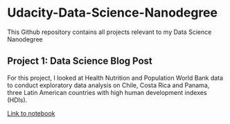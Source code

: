 # Udacity-Data-Science-Nanodegree

This Github repository contains all projects relevant to my Data Science Nanodegree

## Project 1: Data Science Blog Post

For this project, I looked at Health Nutrition and Population World Bank data to conduct exploratory data analysis on Chile, Costa Rica and Panama, three Latin American countries with high human development indexes (HDIs).

[Link to notebook](https://github.com/amberstarke/Udacity-Data-Science-Nanodegree/blob/main/Project1/Health_Indicator_Analysis_StarkeAmber.ipynb
)

